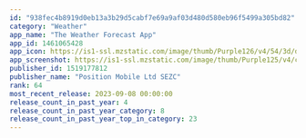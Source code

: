 ```yaml
---
id: "938fec4b8919d0eb13a3b29d5cabf7e69a9af03d480d580eb96f5499a305bd82"
category: "Weather"
app_name: "The Weather Forecast App"
app_id: 1461065428
app_icon: https://is1-ssl.mzstatic.com/image/thumb/Purple126/v4/54/3d/df/543ddf38-33b0-68b4-5312-5820ab2ff2ac/AppIcon-1x_U007emarketing-0-10-0-0-85-220.png/1024x1024bb.png
app_screenshot: https://is1-ssl.mzstatic.com/image/thumb/Purple125/v4/c7/ff/80/c7ff8044-8579-a64d-d48b-b028a67f12f7/79ee7161-41c8-4c0c-902c-19293482f97f_1.png/1242x2688bb.png
publisher_id: 1519177812
publisher_name: "Position Mobile Ltd SEZC"
rank: 64
most_recent_release: 2023-09-08 00:00:00
release_count_in_past_year: 4
release_count_in_past_year_category: 8
release_count_in_past_year_top_in_category: 23
---
```


